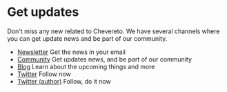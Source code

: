 # Get updates

Don't miss any new related to Chevereto. We have several channels where you can get update news and be part of our community.

- [Newsletter](https://newsletter.chevereto.com/subscription?f=PmL892XuTdfErVq763PCycJQrgHu89RPRifGX6GXWko9jbzN892DN892XkwATqNm2slYVMHJyPXHV763yXE9jZoh0ZhJySXQ) Get the news in your email
- [Community](https://chevereto.com/community/) Get updates news, and be part of our community
- [Blog](https://chevereto.com/blog/) Learn about the upcoming things and more
- [Twitter](https://twitter.com/chevereto/) Follow now
- [Twitter (author)](https://twitter.com/godlike/) Follow, do it now
